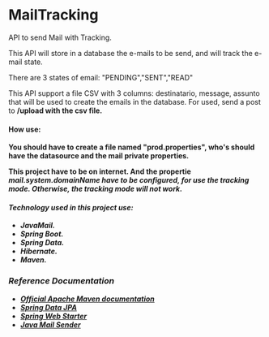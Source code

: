 # MailTracking
API to send Mail with Tracking.

This API will store in a database the e-mails to be send, and will track the e-mail state.

There are 3 states of email: "PENDING","SENT","READ"

This API support a file CSV with 3 columns: destinatario, message, assunto that will be used to create the emails in the database.
For used, send a post to <b><SERVER-URL>/upload<b> with the csv file.
 

#### How use:
You should have to create a file named "prod.properties", who's should have the datasource and the mail 
private properties.

This project have to be on internet. And the propertie <b><i>mail.system.domainName<i></b> have to be configured, for use the tracking mode. Otherwise, the tracking mode will not work.

#### Technology used in this project use:

* JavaMail.
* Spring Boot.
* Spring Data.
* Hibernate.
* Maven.

### Reference Documentation

* [Official Apache Maven documentation](https://maven.apache.org/guides/index.html)
* [Spring Data JPA](https://docs.spring.io/spring-boot/docs/{bootVersion}/reference/htmlsingle/#boot-features-jpa-and-spring-data)
* [Spring Web Starter](https://docs.spring.io/spring-boot/docs/{bootVersion}/reference/htmlsingle/#boot-features-developing-web-applications)
* [Java Mail Sender](https://docs.spring.io/spring-boot/docs/{bootVersion}/reference/htmlsingle/#boot-features-emailDestinatario)
